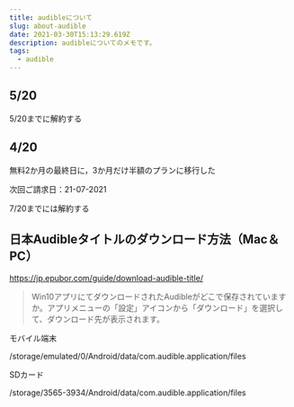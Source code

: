 ```yaml
---
title: audibleについて
slug: about-audible
date: 2021-03-30T15:13:29.619Z
description: audibleについてのメモです。
tags:
  - audible
---
```

## 5/20

5/20までに解約する

## 4/20

無料2か月の最終日に，3か月だけ半額のプランに移行した

次回ご請求日：21-07-2021

7/20までには解約する

## 日本Audibleタイトルのダウンロード方法（Mac＆PC）

<https://jp.epubor.com/guide/download-audible-title/>

>Win10アプリにてダウンロードされたAudibleがどこで保存されていますか。アプリメニューの「設定」アイコンから「ダウンロード」を選択して、ダウンロード先が表示されます。

モバイル端末

/storage/emulated/0/Android/data/com.audible.application/files

SDカード

/storage/3565-3934/Android/data/com.audible.application/files